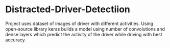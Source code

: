 # Distracted-Driver-Detectiion
Project uses dataset of images of driver with different activities. Using  open-source library keras builds a model using number of convolutions and dense layers which predict  the activity of the driver while driving with best accuracy. 
